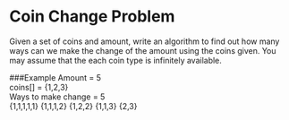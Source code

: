 # Coin Change Problem
Given a set of coins and amount, write an algorithm to find out how many ways can we make the change of the amount using the coins given. You may assume that the each coin type is infinitely available.

###Example
Amount = 5  
coins[] = {1,2,3}  
Ways to make change = 5  
{1,1,1,1,1} {1,1,1,2} {1,2,2} {1,1,3} {2,3}  
